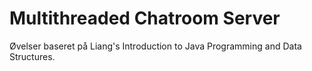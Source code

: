 # Multithreaded Chatroom Server

Øvelser baseret på Liang's Introduction to Java Programming and Data Structures.


